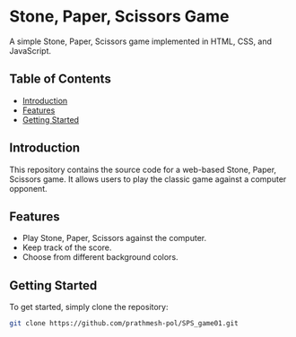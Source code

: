 # Stone, Paper, Scissors Game

A simple Stone, Paper, Scissors game implemented in HTML, CSS, and JavaScript.

## Table of Contents

- [Introduction](#introduction)
- [Features](#features)
- [Getting Started](#getting-started)


## Introduction

This repository contains the source code for a web-based Stone, Paper, Scissors game. It allows users to play the classic game against a computer opponent.

## Features

- Play Stone, Paper, Scissors against the computer.
- Keep track of the score.
- Choose from different background colors.

## Getting Started

To get started, simply clone the repository:

```bash
git clone https://github.com/prathmesh-pol/SPS_game01.git



